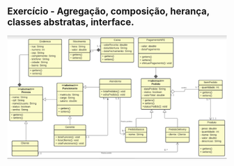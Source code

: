## Exercício - Agregação, composição, herança, classes abstratas, interface.

<p align="center">
  <img width="1200" src="https://github.com/FilipeCastro008/Praticando-POO---C.E.S.A.R/blob/master/Diagrama%20mais%20complexo/imagens/Captura%20de%20tela%202022-05-23%20093324.png">
  </p>

